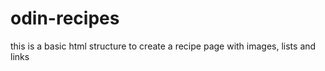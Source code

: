 # odin-recipes
this is a basic html structure to create a recipe page with images, lists and links 

